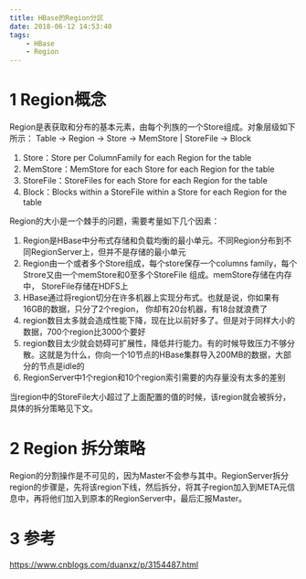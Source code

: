 ```yaml
---
title: HBase的Region分区
date: 2018-06-12 14:53:40
tags:
    - HBase
    - Region
---
```


# 1 Region概念
Region是表获取和分布的基本元素，由每个列族的一个Store组成。对象层级如下所示：
Table -> Region -> Store -> MemStore | StoreFile -> Block


1. Store：Store per ColumnFamily for each Region for the table
2. MemStore：MemStore for each Store for each Region for the table
3. StoreFile：StoreFiles for each Store for each Region for the table
4. Block：Blocks within a StoreFile within a Store for each Region for the table

Region的大小是一个棘手的问题，需要考量如下几个因素：  

1. Region是HBase中分布式存储和负载均衡的最小单元。不同Region分布到不同RegionServer上，但并不是存储的最小单元
2. Region由一个或者多个Store组成，每个store保存一个columns family，每个Strore又由一个memStore和0至多个StoreFile 组成。memStore存储在内存中， StoreFile存储在HDFS上
3. HBase通过将region切分在许多机器上实现分布式。也就是说，你如果有16GB的数据，只分了2个region， 你却有20台机器，有18台就浪费了
4. region数目太多就会造成性能下降，现在比以前好多了。但是对于同样大小的数据，700个region比3000个要好
5. region数目太少就会妨碍可扩展性，降低并行能力。有的时候导致压力不够分散。这就是为什么，你向一个10节点的HBase集群导入200MB的数据，大部分的节点是idle的
6. RegionServer中1个region和10个region索引需要的内存量没有太多的差别

当region中的StoreFile大小超过了上面配置的值的时候，该region就会被拆分，具体的拆分策略见下文。

# 2 Region 拆分策略
Region的分割操作是不可见的，因为Master不会参与其中。RegionServer拆分region的步骤是，先将该region下线，然后拆分，将其子region加入到META元信息中，再将他们加入到原本的RegionServer中，最后汇报Master。

# 3 参考
https://www.cnblogs.com/duanxz/p/3154487.html


